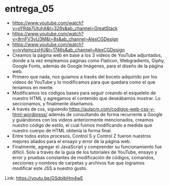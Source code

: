 # entrega_05
- https://www.youtube.com/watch?v=oYRda7UtuhA&t=328s&ab_channel=GreatStack
- https://www.youtube.com/watch?v=9rnFV3vlJ3M&t=8s&ab_channel=AlexCGDesign 
- https://www.youtube.com/watch?v=ivyIqmczxHU&t=1746s&ab_channel=AlexCGDesign
- Creamos la página web en base a los 3 videos de YouTube adjuntados, donde a la vez empleamos páginas como Flaticon, Webgradients, Giphy, Google Fonts, además de Google Imágenes, para el diseño de la página web.
- Primero que nada, nos guiamos a través del boceto adquirido por los videos de YouTube y lo modificamos para que quedara como el que teníamos en mente. 
- Modificamos los códigos bases para seguir creando el esqueleto de nuestro HTML y agregamos el contenido que deseábamos mostrar. Lo seccionamos, y finalmente diseñamos.
- A través de css, siguiendo https://aulacm.com/codigos-web-css-y-html-wordpress/ además de consultando de forma recurrente a Google y guiándonos con los videos anteriormente mencionados, creamos nuestro código de estilo, el cual fuimos modificando a medida que nuestro cuerpo de HTML obtenía la forma final. 
- Entre todos estos procesos, Control S y Control Z fueron nuestros mejores aliados para el ensayo y error de la página web. 
- Finalmente, agregar el JavaScript y comprender su funcionamiento fue difícil. Solo a través de la guía de los tutoriales de YouTube, ensayo y error y pruebas constantes de modificación de códigos, comandos, secciones y nombres de carpetas y archivos fue que logramos modificar este JSS a nuestro gusto.

Link: https://youtu.be/GSdplbHm4wE
